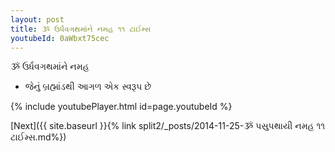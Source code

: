 ```yaml
---
layout: post
title: ૐ ઉર્ધવગથમાંને નમહ ૧૧ ટાઈમ્સ
youtubeId: 0aWbxt75cec
---
```

 
 
 ૐ ઉર્ધવગથમાંને નમહ  
 
 -  જેનું બ્રહ્માંડથી આગળ એક સ્વરૂપ છે 
 
  
 
  
 
 
 
 
 
 


{% include youtubePlayer.html id=page.youtubeId %}
 
[Next]({{ site.baseurl }}{% link  split2/_posts/2014-11-25-ૐ પસુપથાયી નમહ ૧૧ ટાઈમ્સ.md%})
 
